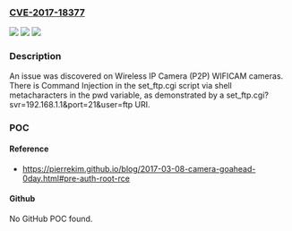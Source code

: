 ### [CVE-2017-18377](https://cve.mitre.org/cgi-bin/cvename.cgi?name=CVE-2017-18377)
![](https://img.shields.io/static/v1?label=Product&message=n%2Fa&color=blue)
![](https://img.shields.io/static/v1?label=Version&message=n%2Fa&color=blue)
![](https://img.shields.io/static/v1?label=Vulnerability&message=n%2Fa&color=brighgreen)

### Description

An issue was discovered on Wireless IP Camera (P2P) WIFICAM cameras. There is Command Injection in the set_ftp.cgi script via shell metacharacters in the pwd variable, as demonstrated by a set_ftp.cgi?svr=192.168.1.1&port=21&user=ftp URI.

### POC

#### Reference
- https://pierrekim.github.io/blog/2017-03-08-camera-goahead-0day.html#pre-auth-root-rce

#### Github
No GitHub POC found.

